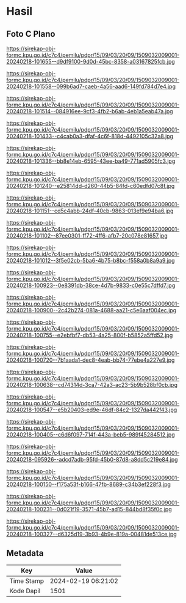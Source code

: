 # Hasil

## Foto C Plano

https://sirekap-obj-formc.kpu.go.id/c7c4/pemilu/pdpr/15/09/03/20/09/1509032009001-20240218-101655--d9df9100-9d0d-45bc-8358-a03167825fcb.jpg

https://sirekap-obj-formc.kpu.go.id/c7c4/pemilu/pdpr/15/09/03/20/09/1509032009001-20240218-101558--099b6ad7-caeb-4a56-aad6-149fd784d7e4.jpg

https://sirekap-obj-formc.kpu.go.id/c7c4/pemilu/pdpr/15/09/03/20/09/1509032009001-20240218-101514--084916ee-9cf3-4fb2-b6ab-4eb1a5eab47a.jpg

https://sirekap-obj-formc.kpu.go.id/c7c4/pemilu/pdpr/15/09/03/20/09/1509032009001-20240218-101433--c4cab0a3-dfaf-4c6f-818d-4492105c32a8.jpg

https://sirekap-obj-formc.kpu.go.id/c7c4/pemilu/pdpr/15/09/03/20/09/1509032009001-20240218-101336--bb8e14eb-6595-43ee-ba49-771ad5905fc3.jpg

https://sirekap-obj-formc.kpu.go.id/c7c4/pemilu/pdpr/15/09/03/20/09/1509032009001-20240218-101240--e25814dd-d260-44b5-84fd-c60edfd07c8f.jpg

https://sirekap-obj-formc.kpu.go.id/c7c4/pemilu/pdpr/15/09/03/20/09/1509032009001-20240218-101151--cd5c4abb-24df-40cb-9863-013ef9e94ba6.jpg

https://sirekap-obj-formc.kpu.go.id/c7c4/pemilu/pdpr/15/09/03/20/09/1509032009001-20240218-101102--87ee0301-ff72-4ff6-afb7-20c078e81657.jpg

https://sirekap-obj-formc.kpu.go.id/c7c4/pemilu/pdpr/15/09/03/20/09/1509032009001-20240218-101012--3f5e02cb-5ba6-4b75-b8bc-f558a0b8a9a9.jpg

https://sirekap-obj-formc.kpu.go.id/c7c4/pemilu/pdpr/15/09/03/20/09/1509032009001-20240218-100923--0e8391db-38ce-4d7b-9833-c0e55c7dffd7.jpg

https://sirekap-obj-formc.kpu.go.id/c7c4/pemilu/pdpr/15/09/03/20/09/1509032009001-20240218-100900--2c42b274-081a-4688-aa21-c5e6aaf004ec.jpg

https://sirekap-obj-formc.kpu.go.id/c7c4/pemilu/pdpr/15/09/03/20/09/1509032009001-20240218-100755--e2ebfbf7-db53-4a25-800f-b5852a5ffd52.jpg

https://sirekap-obj-formc.kpu.go.id/c7c4/pemilu/pdpr/15/09/03/20/09/1509032009001-20240218-100720--7b1aada1-dec8-4eab-bb74-77ebe4a227e9.jpg

https://sirekap-obj-formc.kpu.go.id/c7c4/pemilu/pdpr/15/09/03/20/09/1509032009001-20240218-100638--cd74314d-3ca7-42a3-ac23-5b9b528bf0cb.jpg

https://sirekap-obj-formc.kpu.go.id/c7c4/pemilu/pdpr/15/09/03/20/09/1509032009001-20240218-100547--e5b20403-ed9e-46df-84c2-1327da442f43.jpg

https://sirekap-obj-formc.kpu.go.id/c7c4/pemilu/pdpr/15/09/03/20/09/1509032009001-20240218-100405--c6d6f097-714f-443a-beb5-989f45284512.jpg

https://sirekap-obj-formc.kpu.go.id/c7c4/pemilu/pdpr/15/09/03/20/09/1509032009001-20240218-095926--adcd7adb-95fd-45b0-87d8-a8dd5c219e84.jpg

https://sirekap-obj-formc.kpu.go.id/c7c4/pemilu/pdpr/15/09/03/20/09/1509032009001-20240218-100150--f175a53f-b166-47fb-8689-c34b3ef228f3.jpg

https://sirekap-obj-formc.kpu.go.id/c7c4/pemilu/pdpr/15/09/03/20/09/1509032009001-20240218-100231--0d021f19-3571-45b7-ad15-844bd8f35f0c.jpg

https://sirekap-obj-formc.kpu.go.id/c7c4/pemilu/pdpr/15/09/03/20/09/1509032009001-20240218-100327--d6325d19-3b93-4b9e-819a-00481de513ce.jpg


## Metadata

| Key        | Value               |
| ---------- | ------------------- |
| Time Stamp | 2024-02-19 06:21:02 |
| Kode Dapil | 1501                |



